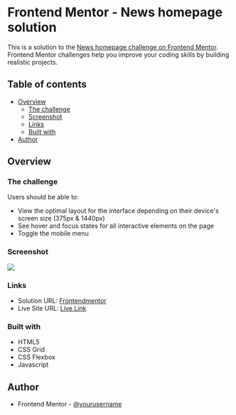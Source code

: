 # Frontend Mentor - News homepage solution

This is a solution to the [News homepage challenge on Frontend Mentor](https://www.frontendmentor.io/challenges/news-homepage-H6SWTa1MFl). Frontend Mentor challenges help you improve your coding skills by building realistic projects. 

## Table of contents

- [Overview](#overview)
  - [The challenge](#the-challenge)
  - [Screenshot](#screenshot)
  - [Links](#links)
  - [Built with](#built-with)
- [Author](#author)

## Overview

### The challenge

Users should be able to:

- View the optimal layout for the interface depending on their device's screen size (375px & 1440px)
- See hover and focus states for all interactive elements on the page
- Toggle the mobile menu 

### Screenshot

![](./screenshot.jpg)

### Links

- Solution URL: [Frontendmentor]()
- Live Site URL: [Live Link](https://github.com/harshika07/frontendmentor/)

### Built with

- HTML5
- CSS Grid
- CSS Flexbox
- Javascript

## Author

- Frontend Mentor - [@yourusername](https://www.frontendmentor.io/profile/harshika07)

